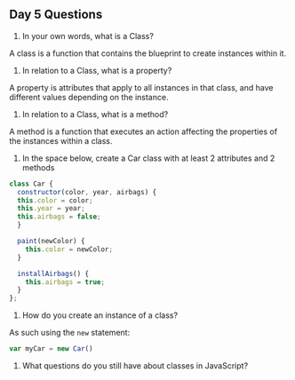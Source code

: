 ## Day 5 Questions

1. In your own words, what is a Class?

A class is a function that contains the blueprint to create instances within it.

1. In relation to a Class, what is a property?

A property is attributes that apply to all instances in that class, and have different values depending on the instance.

1. In relation to a Class, what is a method?

A method is a function that executes an action affecting the properties of the instances within a class.

1. In the space below, create a Car class with at least 2 attributes and 2 methods

```JavaScript
class Car {
  constructor(color, year, airbags) {
  this.color = color;
  this.year = year;
  this.airbags = false;
  }

  paint(newColor) {
    this.color = newColor;
  }

  installAirbags() {
    this.airbags = true;
  }
};
```

1. How do you create an instance of a class?

As such using the `new` statement:

```JavaScript
var myCar = new Car()
```

1. What questions do you still have about classes in JavaScript?
